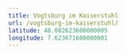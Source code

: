 ```yaml
---
title: Vogtsburg im Kaiserstuhl
url: /vogtsburg-im-kaiserstuhl/
latitude: 48.082623600000005
longitude: 7.623671600000001
---
```

